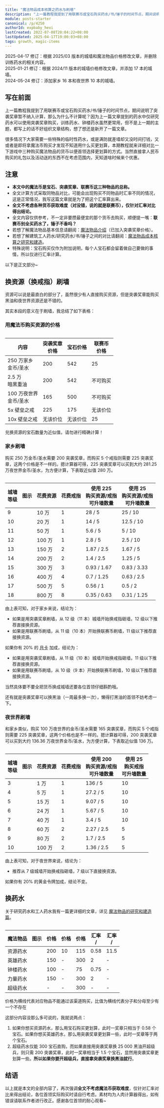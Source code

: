 ```yaml
---
title: "魔法物品成本核算之药水与刷墙"
description: "上一篇教程我提到了用联赛币或宝石购买药水/书/锤子的时间节点，期间说明了突袭奖章暂不纳入计算，那么为什么不计算呢？因为上一篇文章提到的药水中仅研究药水可以使用突袭奖章购买，训练药水、钟楼药水虽然更常用，但不是上一期的主题，都写上的话不好组织文章结构，想了想还是新开了一篇文章。"
module: posts-starter
canonical: /p/4250
authorId: expbaby_hexi
lastCreated: 2022-07-08T20:04:22+08:00
lastUpdated: 2025-04-17T19:00:03+08:00
tags: growth, magic-items
---
```


<PostHistory>
2025-04-17 修订：根据 2025/03 版本的城墙和魔法物品价格修改文章，并删除训练药水的相关内容。<br>
2025-01-21 修订：根据 2024/11 版本的城墙价格修改文章，并添加 17 本的城墙。<br>
2024-05-24 修订：添加家乡 16 本和夜世界 10 本的城墙。<br>
</PostHistory>

## 写在前面

上一篇教程我提到了用联赛币或宝石购买药水/书/锤子的时间节点，期间说明了突袭奖章暂不纳入计算，那么为什么不计算呢？因为上一篇文章提到的药水中仅研究药水可以使用突袭奖章购买，训练药水、钟楼药水虽然更常用，但不是上一期的主题，都写上的话不好组织文章结构，想了想还是新开了一篇文章。

很多情况下大家需要一些特殊的临时性药水，或是满防就差墙却又没时间打钱，又或者是即将拿魔法币购买才发现不知道用什么买更划算，本期教程就来详细对比一下游戏中三种购买魔法物品的货币以便首领选择更划算的方式。当然直接拿人民币购买的礼包以及活动送的东西不在考虑范围内，天知道啥时候来个优惠。

## 注意

- **本文中的魔法币是宝石、突袭奖章、联赛币这三种物品的总称。**
- 全文计算方式采取同物品对比，可能会出现购买不同物品时汇率不同的情况，这是正常情况，我写这篇文章就是为了把这个汇率算出来。
- **全文不考虑各种货币获取难度（对没错，说的就是联赛币），仅针对汇率对比得出结论。**
- 全文内容仅供参考，不一定非要攒最便宜的那个货币去购买，顺便提一嘴：**联赛币别全买药水了，锤子不香吗？**
- 若想了解魔法物品基本信息请翻阅：[魔法物品介绍](/p/1073)（已加入突袭奖章价格）。
- 若想了解建筑工人药水/研究药水/书/锤子之间的对比请翻阅：[魔法物品成本核算之研究和建造](/p/3973)。
- 特殊说明：宝石购买仅作为附加说明，每个人宝石都会留着做自己要做的事情，所以仅进行汇率计算。

以下是正文部分~

## 换资源（换戒指）刷墙

资源可以说是最直白的部分了，虽然很少有人直接购买资源，但是突袭奖章能购买黑油和夜世界资源还是不错的。

其实本段的意义在于刷墙，我总结了如下表格：

### 用魔法币购买资源的价格

<Table maxWidth="450px">

|          内容          | 突袭奖章<br>价格 | 宝石价格 | 联赛币<br>价格 |
|          ---           |       ---       |    ---  |      ---      |
| 250 万家乡<br>金币/圣水 |       200       |   542   |       25      |
|   2.5 万<br>暗黑重油    |       200       |   542   |    不可购买    |
|100 万夜世界<br>金币/圣水 |       165      |   500   |    不可购买    |
|        5x 壁垒之戒      |       225      |    175   |    无该价位    |
|       10x 壁垒之戒      |     无该价位    | 无该价位 |       25       |

</Table>

<pCaption>兑换资源的宝石数量为近似值，请勿进行精确计算！</pCaption>

### 家乡刷墙

购买 250 万金币/圣水需要 200 突袭奖章，而购买 5 个戒指则需要 225 突袭奖章，这两个价格是不一样的。摁计算器可得，225 突袭奖章可以买到大约 281.25 万夜世界金币/圣水，为方便计算，下表取近似值 280 万。

<Table maxWidth="600px">
    <table>
        <thead>
        <tr>
            <th>城墙<br>等级</th>
            <th class="cp-table-col-icon">图示</th>
            <th class="cp-table-col-numeric">花费资源</th>
            <th>花费戒指</th>
            <th>
                使用 225 <Resource type="Raid_Medal" /><br>
                购买资源/戒指<br>
                可升墙数量
            </th>
            <th>
                使用 25 <Resource type="CWL_Medal" /><br>
                购买资源/戒指<br>
                可升墙数量
            </th>
        </tr>
        </thead>
        <tbody>
        <tr>
            <td>9</td>
            <td>
                <Pic src="https://static.clashpost.com/upgrade/home_buildings/0300/Wall9.png" />
            </td>
            <td class="cp-table-col-numeric">10 万</td>
            <td>1</td>
            <td>28 / 5</td>
            <td>25 / 10</td>
        </tr>
        <tr>
            <td>10</td>
            <td>
                <Pic src="https://static.clashpost.com/upgrade/home_buildings/0300/Wall10.png" />
            </td>
            <td class="cp-table-col-numeric">20 万</td>
            <td>1</td>
            <td>14 / 5</td>
            <td>12.5 / 10</td>
        </tr>
        <tr>
            <td>11</td>
            <td>
                <Pic src="https://static.clashpost.com/upgrade/home_buildings/0300/Wall11.png" />
            </td>
            <td class="cp-table-col-numeric">50 万</td>
            <td>1</td>
            <td>5.6 / 5</td>
            <td>5 / 10</td>
        </tr>
        <tr>
            <td>12</td>
            <td>
                <Pic src="https://static.clashpost.com/upgrade/home_buildings/0300/Wall12.png" />
            </td>
            <td class="cp-table-col-numeric">100 万</td>
            <td>1</td>
            <td>2.8 / 5</td>
            <td>2.5 / 10</td>
        </tr>
        <tr>
            <td>13</td>
            <td>
                <Pic src="https://static.clashpost.com/upgrade/home_buildings/0300/Wall13.png" />
            </td>
            <td class="cp-table-col-numeric">150 万</td>
            <td>2</td>
            <td>1.87 / 2.5</td>
            <td>1.67 / 5</td>
        </tr>
        <tr>
            <td>14</td>
            <td>
                <Pic src="https://static.clashpost.com/upgrade/home_buildings/0300/Wall14.png" />
            </td>
            <td class="cp-table-col-numeric">200 万</td>
            <td>2</td>
            <td>1.4 / 2.5</td>
            <td>1.25 / 5</td>
        </tr>
        <tr>
            <td>15</td>
            <td>
                <Pic src="https://static.clashpost.com/upgrade/home_buildings/0300/Wall15.png" />
            </td>
            <td class="cp-table-col-numeric">300 万</td>
            <td>3</td>
            <td>0.93 / 1.67</td>
            <td>0.83 / 3.33</td>
        </tr>
        <tr>
            <td>16</td>
            <td>
                <Pic src="https://static.clashpost.com/upgrade/home_buildings/0300/Wall16.png" />
            </td>
            <td class="cp-table-col-numeric">400 万</td>
            <td>4</td>
            <td>0.7 / 1.25</td>
            <td>0.63 / 2.5</td>
        </tr>
        <tr>
            <td>17</td>
            <td>
                <Pic src="https://static.clashpost.com/upgrade/home_buildings/0300/Wall17.png" maxWidth="min(75%, 50px)" />
            </td>
            <td class="cp-table-col-numeric">500 万</td>
            <td>5</td>
            <td>0.56 / 1</td>
            <td>0.5 / 2</td>
        </tr>
        <tr>
            <td>18</td>
            <td>
                <Pic src="https://static.clashpost.com/upgrade/home_buildings/0300/Wall18.png" maxWidth="min(75%, 50px)" />
            </td>
            <td class="cp-table-col-numeric">800 万</td>
            <td>8</td>
            <td>0.35 / 0.63</td>
            <td>0.31 / 1.25</td>
        </tr>
        </tbody>
    </table>
</Table>

由上表可知，对于家乡来说，结论为：

- 如果是用突袭奖章刷墙，从 12 级（11 本）城墙开始换戒指砸墙，12 级以下推荐直接换资源。
- 如果是用联赛币刷墙，从 11 级（10 本）开始换联赛币刷墙，11 级以下推荐直接换资源。

如果你有 20% 的 [月卡](/p/1001) 加成，结论为：

- 如果是用突袭奖章刷墙，从 11 级（10 本）城墙开始换戒指砸墙，11 级以下推荐直接换资源。
- 如果是用联赛币刷墙，从 10 级（9 本）开始换联赛币刷墙，10 级以下推荐直接换资源。

当然具体要不要全把货币换成城墙还要各位首领仔细斟酌哦。

还有就是突袭奖章可以换黑油（一周最多换一次），懒得打黑油的首领不妨考虑一下。

### 夜世界刷墙

和家乡类似，购买 100 万夜世界的金币/圣水需要 165 突袭奖章，而购买 5 个戒指则需要 225 突袭奖章，这两个价格也是不一样的。摁计算器可得，200 突袭奖章可以买到大约 136.36 万夜世界金币/圣水，为方便计算，下表取近似值 136 万。

<Table maxWidth="600px">
    <table>
        <thead>
        <tr>
            <th>城墙<br>等级</th>
            <th class="cp-table-col-icon">图示</th>
            <th class="cp-table-col-numeric">花费资源</th>
            <th>花费戒指</th>
            <th>
                使用 200 <Resource type="Raid_Medal" /><br>
                购买资源/戒指<br>
                可升墙数量
            </th>
            <th>
                使用 25 <Resource type="CWL_Medal" /><br>
                购买戒指<br>
                可升墙数量
            </th>
        </tr>
        </thead>
        <tbody>
        <tr>
            <td>3</td>
            <td>
                <Pic src="https://static.clashpost.com/upgrade/bh_buildings/110c/Wall3.png" />
            </td>
            <td class="cp-table-col-numeric">1 万</td>
            <td>1</td>
            <td>136 / 5</td>
            <td>10</td>
        </tr>
        <tr>
            <td>4</td>
            <td>
                <Pic src="https://static.clashpost.com/upgrade/bh_buildings/110c/Wall4.png" />
            </td>
            <td class="cp-table-col-numeric">5 万</td>
            <td>1</td>
            <td>27.2 / 5</td>
            <td>10</td>
        </tr>
        <tr>
            <td>5</td>
            <td>
                <Pic src="https://static.clashpost.com/upgrade/bh_buildings/110c/Wall5.png" />
            </td>
            <td class="cp-table-col-numeric">15 万</td>
            <td>1</td>
            <td>9.07 / 5</td>
            <td>10</td>
        </tr>
        <tr>
            <td>6</td>
            <td>
                <Pic src="https://static.clashpost.com/upgrade/bh_buildings/110c/Wall6.png" />
            </td>
            <td class="cp-table-col-numeric">24 万</td>
            <td>1</td>
            <td>5.67 / 5</td>
            <td>10</td>
        </tr>
        <tr>
            <td>7</td>
            <td>
                <Pic src="https://static.clashpost.com/upgrade/bh_buildings/110c/Wall7.png" />
            </td>
            <td class="cp-table-col-numeric">40 万</td>
            <td>1</td>
            <td>3.4 / 5</td>
            <td>10</td>
        </tr>
        <tr>
            <td>8</td>
            <td>
                <Pic src="https://static.clashpost.com/upgrade/bh_buildings/110c/Wall8.png" />
            </td>
            <td class="cp-table-col-numeric">60 万</td>
            <td>2</td>
            <td>2.27 / 2.5</td>
            <td>5</td>
        </tr>
        <tr>
            <td>9</td>
            <td>
                <Pic src="https://static.clashpost.com/upgrade/bh_buildings/110c/Wall9.png" />
            </td>
            <td class="cp-table-col-numeric">80 万</td>
            <td>2</td>
            <td>1.7 / 2.5</td>
            <td>5</td>
        </tr>
        <tr>
            <td>10</td>
            <td>
                <Pic src="https://static.clashpost.com/upgrade/bh_buildings/110c/Wall10.png" />
            </td>
            <td class="cp-table-col-numeric">100 万</td>
            <td>2</td>
            <td>1.36 / 2.5</td>
            <td>5</td>
        </tr>
        </tbody>
    </table>
</Table>

由上表可知，对于夜世界来说，结论为：

- 推荐从 7 级城墙开始换戒指砸墙，7 级以下直接换资源。

如果你有 20% 的黄金令牌加成，结论不变。

## 换药水

关于研究药水和工人药水我有一篇更详细的文章，详见 [魔法物品的研究和建造篇](/p/3973)。

<Table maxWidth="600px">
    <table>
        <thead>
        <tr>
            <th class="cp-table-col-name">魔法物品</th>
            <th class="cp-table-col-icon">图示</th>
            <th>价格<Resource type="Raid_Medal" /></th>
            <th>价格<Resource type="CWL_Medal" /></th>
            <th>价格<Resource type="Gem" /></th>
            <th>汇率<br><Resource type="Gem" /> / <Resource type="Raid_Medal" /></th>
            <th>汇率<br><Resource type="Gem" /> / <Resource type="CWL_Medal" /></th>
        </tr>
        </thead>
        <tbody>
        <tr>
            <td>资源药水</td>
            <td>
                <Pic src="/p/1073/Resource_Potion.png" alt="资源药水" width="193" height="254" />
            </td>
            <td>200</td>
            <td>10</td>
            <td>115</td>
            <td>0.58</td>
            <td>11.5</td>
        </tr>
        <tr>
            <td>英雄药水</td>
            <td>
                <Pic src="/p/1073/Hero_Potion.png" alt="英雄药水" width="190" height="251" />
            </td>
            <td>150</td>
            <td>-</td>
            <td>300</td>
            <td>2</td>
            <td>-</td>
        </tr>
        <tr>
            <td>钟楼药水</td>
            <td>
                <Pic src="/p/1073/Clock_Tower_Potion.png" alt="钟楼药水" width="193" height="254" />
            </td>
            <td>100</td>
            <td>-</td>
            <td>75</td>
            <td>0.75</td>
            <td>-</td>
        </tr>
        <tr>
            <td>力量药水</td>
            <td>
                <Pic src="/p/1073/Power_Potion.png" alt="力量药水" width="193" height="254" />
            </td>
            <td>150</td>
            <td>-</td>
            <td>300</td>
            <td>2</td>
            <td>-</td>
        </tr>
        <tr>
            <td>超级药水</td>
            <td>
                <Pic src="/p/1073/Super_Potion.png" alt="超级药水" width="193" height="254" />
            </td>
            <td>-</td>
            <td>-</td>
            <td>300</td>
            <td>-</td>
            <td>-</td>
        </tr>
        </tbody>
    </table>
</Table>

<pCaption>价格为横线代表对应物品不能通过该渠道购买，比值为横线代表分子和分母至少有一个不存在</pCaption>

这部分内容没那么多可说的，我就说两点：

1. 如果你想买资源药水，那么用宝石购买更划算，此时一奖章只相当于 0.58 个宝石。如果你想买英雄药水，那么用突袭奖章更划算一些，此时一奖章等于两个宝石。
2. 超级药水仅能 300 宝石直购，而如果直接用突袭奖章换 25 000 黑油开超级兵，则只需 200 突袭奖章，此时一奖章相当于 1.5 个宝石，显然用突袭奖章更划算一些。**所以如果你要开超级兵，直接拿突袭奖章换黑油就行**。

## 结语

以上就是本文的全部内容了，再次强调**全文不考虑魔法币获取难度**，仅针对汇率对比来得出结论，各位首领实际购买时请自行考虑。素材均为人肉计算器得出，如有错误请联系作者进行改正。感谢各位首领的耐心观看~